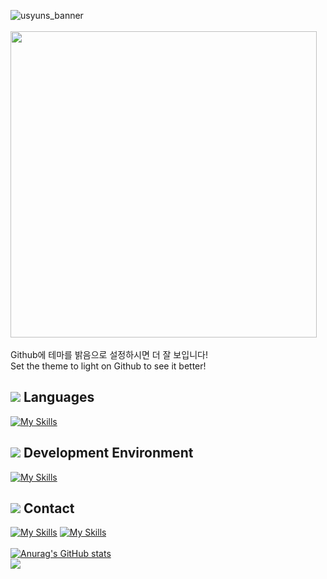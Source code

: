 ![usyuns_banner](https://user-images.githubusercontent.com/97395703/178105820-e4a24561-e428-45a2-b537-b10eee9db2f9.png)\
<br>
<img width="490px" src="https://user-images.githubusercontent.com/97395703/178106098-5e847342-3703-408c-b75b-5a920e67ce56.png">
<br><br>
   Github에 테마를 밝음으로 설정하시면 더 잘 보입니다!
<br>   Set the theme to light on Github to see it better!
<br>
## <img src="https://media.discordapp.net/attachments/930387452487675944/998234391304220762/unknown.png?width=23&height=23"> Languages
[![My Skills](https://skillicons.dev/icons?i=html,css,js,vue,ts,python)](https://github.com/Usyuns)
## <img src="https://media.discordapp.net/attachments/930387452487675944/998234795551236096/unknown.png?width=23&height=23"> Development Environment
[![My Skills](https://skillicons.dev/icons?i=vscode,git,figma)](https://github.com/Usyuns)
## <img src="https://media.discordapp.net/attachments/930387452487675944/998235176649887754/unknown.png?width=23&height=23"> Contact
[![My Skills](https://skillicons.dev/icons?i=discord)](https://discord.com/users/893424082945720351)
[![My Skills](https://media.discordapp.net/attachments/930387452487675944/998232473316102164/gmail.png?width=48&height=48)](mailto:hoyoverse.yuns@gmail.com)
<br><br>[![Anurag's GitHub stats](https://github-readme-stats.vercel.app/api?username=usyuns)](https://github.com/anuraghazra/github-readme-stats)
<a href="https://discord.com/users/893424082945720351">
<br>
<img align="left" src="https://lanyard.cnrad.dev/api/893424082945720351?bg=2E3440&animated=true&hideBadges=true&borderRadius=10px&idleMessage=통!!!!!!! 통!!!!!!!!!!!!!!!!!!!! 푝퇀!!!!!!!!!!!!!!!!!!!!!!!!!!!!!!!!!!!"/></a><br><br><br><br><br><br><br><br><br>
